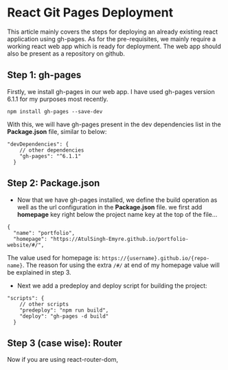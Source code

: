 # React Git Pages Deployment
This article mainly covers the steps for deploying an already existing react application using gh-pages.
As for the pre-requisites, we mainly require a working react web app which is ready for deployment. The web app should also be present as a repository on github.

## Step 1: gh-pages
Firstly, we install gh-pages in our web app.
I have used gh-pages version 6.1.1 for my purposes most recently.
```
npm install gh-pages --save-dev
```
With this, we will have gh-pages present in the dev dependencies list in the <b>Package.json</b> file, similar to below:
```
"devDependencies": {
    // other dependencies
    "gh-pages": "^6.1.1"
  }
```
## Step 2: Package.json

- Now that we have gh-pages installed, we define the build operation as well as the url configuration in the <b>Package.json</b> file.
we first add <b>homepage</b> key right below the project name key at the top of the file...
```
{
  "name": "portfolio",
  "homepage": "https://AtulSingh-Emyre.github.io/portfolio-website/#/",
```

The value used for homepage is: `https://{username}.github.io/{repo-name}`. The reason for using the extra `/#/` at end of my homepage value will be explained in step 3.

- Next we add a predeploy and deploy script for building the project:
```
"scripts": {
    // other scripts
    "predeploy": "npm run build",
    "deploy": "gh-pages -d build"
  }
```

## Step 3 (case wise): Router 
Now if you are using react-router-dom, 
